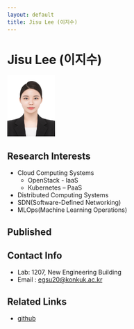 ```yaml
---
layout: default
title: Jisu Lee (이지수)
---
```


# Jisu Lee (이지수)
<img src="/assets/img/profile/JisuLee.jpg" width="110px" height="140px" title="profile">

## Research Interests
* Cloud Computing Systems
  * OpenStack - IaaS
  * Kubernetes – PaaS
* Distributed Computing Systems
* SDN(Software-Defined Networking)
* MLOps(Machine Learning Operations)

## Published

## Contact Info
* Lab: 1207, New Engineering Building
* Email : <egsu20@konkuk.ac.kr>

## Related Links
* [github](https://github.com/egsu20)